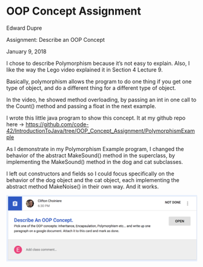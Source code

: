 # OOP Concept Assignment

Edward Dupre

Assignment: Describe an OOP Concept

January 9, 2018

I chose to describe Polymorphism because it’s not easy to explain.  Also, I like the way the Lego video explained it in Section 4 Lecture 9.  

Basically, polymorphism allows the program to do one thing if you get one type of object, and do a different thing for a different type of object.

In the video, he showed method overloading, by passing an int in one call to the Count() method and passing a float in the next example.  

I wrote this little java program to show this concept.  It at my github repo here → https://github.com/code-42/IntroductionToJava/tree/OOP_Concept_Assignment/PolymorphismExample 

As I demonstrate in my Polymorphism Example program, I changed the behavior of the abstract MakeSound() method in the superclass, by implementing the MakeSound() method in the dog and cat subclasses. 

I left out constructors and fields so I could focus specifically on the behavior of the dog object and the cat object, each implementing the abstract method MakeNoise() in their own way.  And it works.


![OOP Concept Assignment](../resources/OOPConceptAssignment.png "OOPConceptAssignment.png")